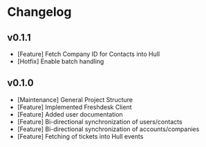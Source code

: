 # Changelog

## v0.1.1

- [Feature] Fetch Company ID for Contacts into Hull
- [Hotfix] Enable batch handling

## v0.1.0

- [Maintenance] General Project Structure
- [Feature] Implemented Freshdesk Client
- [Feature] Added user documentation
- [Feature] Bi-directional synchronization of users/contacts
- [Feature] Bi-directional synchronization of accounts/companies
- [Feature] Fetching of tickets into Hull events
